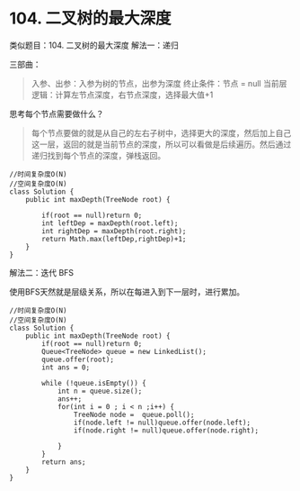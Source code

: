 # 104. 二叉树的最大深度

类似题目：104. 二叉树的最大深度
解法一：递归

三部曲：

> 入参、出参：入参为树的节点，出参为深度
> 终止条件：节点 = null
> 当前层逻辑：计算左节点深度，右节点深度，选择最大值+1


思考每个节点需要做什么？

> 每个节点要做的就是从自己的左右子树中，选择更大的深度，然后加上自己这一层，返回的就是当前节点的深度，所以可以看做是后续遍历。然后通过递归找到每个节点的深度，弹栈返回。

```
//时间复杂度O(N)
//空间复杂度O(N)
class Solution {
    public int maxDepth(TreeNode root) {
        
        if(root == null)return 0;
        int leftDep = maxDepth(root.left);
        int rightDep = maxDepth(root.right);
        return Math.max(leftDep,rightDep)+1;
    }
}
```

解法二：迭代 BFS

使用BFS天然就是层级关系，所以在每进入到下一层时，进行累加。

```
//时间复杂度O(N)
//空间复杂度O(N)
class Solution {
    public int maxDepth(TreeNode root) {
        if(root == null)return 0;
        Queue<TreeNode> queue = new LinkedList();
        queue.offer(root);
        int ans = 0;

        while (!queue.isEmpty()) {
            int n = queue.size();
            ans++;
            for(int i = 0 ; i < n ;i++) {
                TreeNode node =  queue.poll();
                if(node.left != null)queue.offer(node.left);
                if(node.right != null)queue.offer(node.right);

            }
        }
        return ans;
    }
}
```